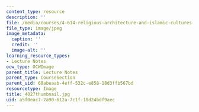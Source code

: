 ```yaml
---
content_type: resource
description: ''
file: /media/courses/4-614-religious-architecture-and-islamic-cultures-fall-2002/a5f0eac77a90612a7c1f10d24bdf9aec_4027thumbnail.jpg
file_type: image/jpeg
image_metadata:
  caption: ''
  credit: ''
  image-alt: ''
learning_resource_types:
- Lecture Notes
ocw_type: OCWImage
parent_title: Lecture Notes
parent_type: CourseSection
parent_uid: 68abeaab-4eff-532c-e858-18d3ffb567bd
resourcetype: Image
title: 4027thumbnail.jpg
uid: a5f0eac7-7a90-612a-7c1f-10d24bdf9aec
---
```

